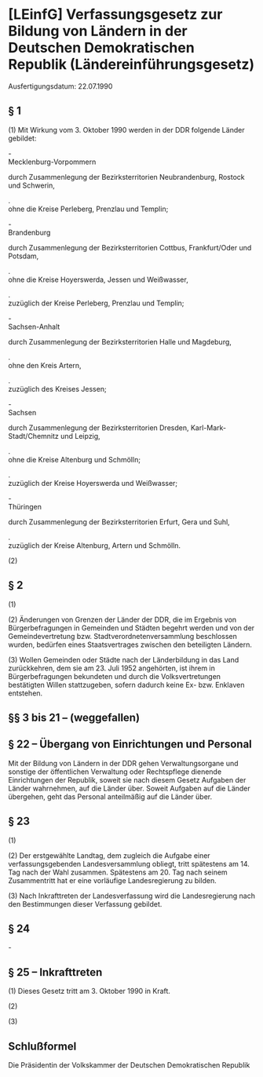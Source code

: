 # [LEinfG] Verfassungsgesetz zur Bildung von Ländern in der Deutschen Demokratischen Republik  (Ländereinführungsgesetz)

Ausfertigungsdatum: 22.07.1990

 

## § 1

(1) Mit Wirkung vom 3. Oktober 1990 werden in der DDR folgende Länder gebildet:

\-  
Mecklenburg-Vorpommern

durch Zusammenlegung der Bezirksterritorien Neubrandenburg, Rostock und Schwerin,

.  
ohne die Kreise Perleberg, Prenzlau und Templin;

\-  
Brandenburg

durch Zusammenlegung der Bezirksterritorien Cottbus, Frankfurt/Oder und Potsdam,

.  
ohne die Kreise Hoyerswerda, Jessen und Weißwasser,

.  
zuzüglich der Kreise Perleberg, Prenzlau und Templin;

\-  
Sachsen-Anhalt

durch Zusammenlegung der Bezirksterritorien Halle und Magdeburg,

.  
ohne den Kreis Artern,

.  
zuzüglich des Kreises Jessen;

\-  
Sachsen

durch Zusammenlegung der Bezirksterritorien Dresden, Karl-Mark-Stadt/Chemnitz und Leipzig,

.  
ohne die Kreise Altenburg und Schmölln;

.  
zuzüglich der Kreise Hoyerswerda und Weißwasser;

\-  
Thüringen

durch Zusammenlegung der Bezirksterritorien Erfurt, Gera und Suhl,

.  
zuzüglich der Kreise Altenburg, Artern und Schmölln.

(2)


## § 2

(1)

(2) Änderungen von Grenzen der Länder der DDR, die im Ergebnis von Bürgerbefragungen in Gemeinden und Städten begehrt werden und von der Gemeindevertretung bzw. Stadtverordnetenversammlung beschlossen wurden, bedürfen eines Staatsvertrages zwischen den beteiligten Ländern.

(3) Wollen Gemeinden oder Städte nach der Länderbildung in das Land zurückkehren, dem sie am 23. Juli 1952 angehörten, ist ihrem in Bürgerbefragungen bekundeten und durch die Volksvertretungen bestätigten Willen stattzugeben, sofern dadurch keine Ex- bzw. Enklaven entstehen.


## §§ 3 bis 21 – (weggefallen)


## § 22 – Übergang von Einrichtungen und Personal

Mit der Bildung von Ländern in der DDR gehen Verwaltungsorgane und sonstige der öffentlichen Verwaltung oder Rechtspflege dienende Einrichtungen der Republik, soweit sie nach diesem Gesetz Aufgaben der Länder wahrnehmen, auf die Länder über. Soweit Aufgaben auf die Länder übergehen, geht das Personal anteilmäßig auf die Länder über.


## § 23

(1)

(2) Der erstgewählte Landtag, dem zugleich die Aufgabe einer verfassungsgebenden Landesversammlung obliegt, tritt spätestens am 14. Tag nach der Wahl zusammen. Spätestens am 20. Tag nach seinem Zusammentritt hat er eine vorläufige Landesregierung zu bilden.

(3) Nach Inkrafttreten der Landesverfassung wird die Landesregierung nach den Bestimmungen dieser Verfassung gebildet.


## § 24

\-


## § 25 – Inkrafttreten

(1) Dieses Gesetz tritt am 3. Oktober 1990 in Kraft.

(2)

(3)


## Schlußformel

Die Präsidentin der Volkskammer der Deutschen Demokratischen Republik
